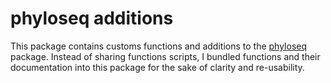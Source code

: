 # phyloseq additions

This package contains customs functions and additions to the [phyloseq](https://github.com/joey711/phyloseq) package.
Instead of sharing functions scripts, I bundled functions and their documentation into this package for the sake of clarity and re-usability.

